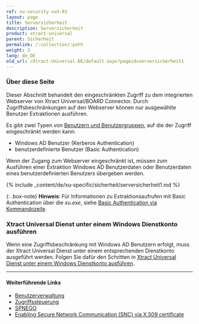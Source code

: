 ```yaml
---
ref: xu-security-xu3-03
layout: page
title: Serversicherheit
description: Serversicherheit
product: xtract-universal
parent: Sicherheit
permalink: /:collection/:path
weight: 3
lang: de_DE
old_url: /Xtract-Universal-DE/default.aspx?pageid=serversicherheit1
---
```


### Über diese Seite

Dieser Abschnitt behandelt den eingeschränkten Zugriff zu dem integrierten Webserver von Xtract Universal/BOARD Connector.
Durch Zugriffsbeschränkungen auf den Webserver können nur ausgewählte Benutzer Extraktionen ausführen.

Es gibt zwei Typen von [Benutzern und Benutzergruppen](benutzerverwaltung#benutzer-und-benutzergruppen), auf die der Zugriff eingeschränkt werden kann:
- Windows AD Benutzer (Kerberos Authentication)
- benutzerdefinierte Benutzer (Basic Authentication) 

Wenn der Zugang zum Webserver eingeschränkt ist, müssen zum Ausführen einer Extraktion Windows AD Benutzerdaten oder Benutzerdaten eines benutzerdefinierten Benutzers übergeben werden.

{% include _content/de/xu-specific/sicherheit/serversicherheit1.md %}

 {: .box-note}
**Hinweis**: Für Informationen zu Extraktionsaufrufen mit Basic Authentication über die *xu.exe*, siehe [Basic Authentication via Kommandozeile](../extraktionen-ausfuehren-und-einplanen/call-via-commandline#basic-authentication-via-kommandozeile).


### Xtract Universal Dienst unter einem Windows Dienstkonto ausführen

Wenn eine Zugriffsbeschränkung mit Windows AD Benutzern erfolgt, muss der Xtract Universal Dienst unter einem entsprechenden Dienstkonto ausgeführt werden.
Folgen Sie dafür den Schritten in [Xtract Universal Dienst unter einem Windows Dienstkonto ausführen](../fortgeschrittene-techniken/service-account).


*********
#### Weiterführende Links
- [Benutzerverwaltung](./benutzerverwaltung)
- [Zugriffssteuerung](./zugriffsverwaltung)
- [SPNEGO](https://en.wikipedia.org/wiki/SPNEGO)
- [Enabling Secure Network Communication (SNC) via X.509 certificate](https://kb.theobald-software.com/sap/enable-snc-using-pse-file)
